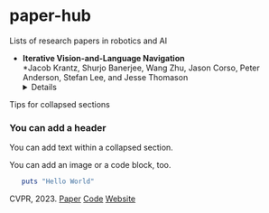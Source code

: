 # paper-hub
Lists of research papers in robotics and AI

- **Iterative Vision-and-Language Navigation** <br>
   *Jacob Krantz, Shurjo Banerjee, Wang Zhu, Jason Corso, Peter Anderson, Stefan Lee, and Jesse Thomason <br>
   <details>

<summary>Tips for collapsed sections</summary>

### You can add a header

You can add text within a collapsed section. 

You can add an image or a code block, too.

```ruby
   puts "Hello World"
```

</details>

   CVPR, 2023. [Paper](https://arxiv.org/abs/2210.03087) [Code](https://github.com/Bill1235813/IVLN) [Website](https://jacobkrantz.github.io/ivln)

